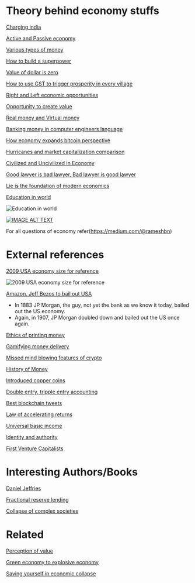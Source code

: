 # Theory behind economy stuffs


[Charging india](https://medium.com/p/charging-india-c319ceed74f4)

[Active and Passive economy](https://medium.com/p/active-and-passive-economy-differences-9be9b1bd1a15)

[Various types of money](https://medium.com/p/a-brief-about-money-banking-crypto-tokens-coins-2e399dc451a1)

[How to build a superpower](https://medium.com/takeaway-chuck/five-man-super-nation-9bc384efba29)

[Value of dollar is zero](https://medium.com/@rameshbn/value-of-dollar-is-zero-208df857677d)

[How to use GST to trigger prosperity in every village](https://medium.com/@rameshbn/method-of-using-gst-to-monitor-and-trigger-prosperity-in-every-village-dfec7a881002)

[Right and Left economic opportunities](https://medium.com/@rameshbn/left-and-right-economic-opportunities-22cc2b116960)

[Opportunity to create value](https://medium.com/@rameshbn/opportunity-to-create-value-ocv-f112acf236da)

[Real money and Virtual money](https://medium.com/@rameshbn/real-money-and-virtual-money-93b29e503755)

[Banking money in computer engineers language](https://medium.com/@rameshbn/explaining-banking-and-money-in-computer-engineers-language-4426229bbc38)

[How economy expands bitcoin perspective](https://www.linkedin.com/pulse/explanation-how-economy-expands-from-bitcoin-perspective-ramesh-bn)

[Hurricanes and market capitalization comparison](https://medium.com/@rameshbn/the-hurricane-economics-for-startups-and-investors-275b3cc6e556)

[Civilized and Uncivilized in Economy](https://medium.com/@rameshbn/the-civilized-people-and-uncivilized-people-3d38984f2ef8)

[Good lawyer is bad lawyer, Bad lawyer is good lawyer](https://medium.com/@rameshbn/good-lawyer-is-bad-lawyer-bad-lawyer-is-good-lawyer-733104f18e99)

[Lie is the foundation of modern economics](https://medium.com/@rameshbn/lie-is-the-foundation-of-modern-economics-dbfabfe62e6)

[Education in world ](https://www.linkedin.com/posts/ramesh-bn-09b26629_education-in-usa-and-india-activity-6632149090761310208-15cJ)

![Education in world](https://media-exp1.licdn.com/dms/image/C5122AQE7EMFxmvrOyQ/feedshare-shrink_1280/0?e=1583971200&v=beta&t=loVuMFYoPGeqEtgRy7LbF2oIm3RE8S5WYeP7CaRgPoo)

[![IMAGE ALT TEXT](http://img.youtube.com/vi/h2Ac4DCEcTk/0.jpg)](https://youtu.be/h2Ac4DCEcTk "Non traditional strategies for success management")

For all questions of economy refer(https://medium.com/@rameshbn)

# External references

[2009 USA economy size for reference](https://en.wikipedia.org/wiki/Great_Recession)

![2009 USA economy size for reference](https://upload.wikimedia.org/wikipedia/commons/thumb/d/de/The_Great_Asset_Bubble.svg/250px-The_Great_Asset_Bubble.svg.png)

[Amazon, Jeff Bezos to bail out USA](https://blockchainbusinessmagazine.com/future-predictions-that-time-jeff-bezos-bailed-out-america/)
- In 1883 JP Morgan, the guy, not yet the bank as we know it today, bailed out the US economy. 
- Again, in 1907, JP Morgan doubled down and bailed out the US once again. 

[Ethics of printing money](https://drive.google.com/open?id=1jfF3R42cE2xgl1t3HvE9K_GvcbmZUYP7)

[Gamifying money delivery](https://hackernoon.com/gamifying-the-delivery-of-money-c55c25cecaee)

[Missed mind blowing features of crypto](https://hackernoon.com/why-everyone-missed-the-most-mind-blowing-feature-of-cryptocurrency-860c3f25f1fb)

[History of Money](https://www.amazon.com/Ascent-Money-Financial-History-World/dp/0143116177)

[Introduced copper coins](https://en.wikipedia.org/wiki/Qin_Shi_Huang)

[Double entry, tripple entry accounting](https://hackernoon.com/why-everyone-missed-the-most-important-invention-in-the-last-500-years-c90b0151c169)

[Best blockchain tweets](https://hackernoon.com/reflections-on-the-best-blockchain-tweets-ever-written-d488af960d4f)

[Law of accelerating returns](http://www.kurzweilai.net/the-law-of-accelerating-returns)

[Universal basic income](http://www.dukechronicle.com/article/2017/02/the-case-for-a-ubi)

[Identity and authority](https://hackernoon.com/identity-without-authority-a-decentralized-id-system-for-the-whole-world-bf9aad1a096b)

[First Venture Capitalists](https://electricsheep.substack.com/p/the-first-venture-capitalists)


# Interesting Authors/Books
[Daniel Jeffries ](https://www.patreon.com/danjeffries)

[Fractional reserve lending](http://amzn.to/2vbgFZ5)

[Collapse of complex societies](https://www.amazon.com/Collapse-Complex-Societies-Studies-Archaeology/dp/052138673X)

# Related
[Perception of value](https://medium.com/@rameshbn/valued-perspective-and-devalued-perspective-of-life-2f2c815de978)

[Green economy to explosive economy](https://www.linkedin.com/pulse/from-green-economy-explosive-ramesh-bn/)

[Saving yourself in economic collapse](https://www.linkedin.com/pulse/saving-your-self-economic-collapsedue-war-ramesh-bn/)
